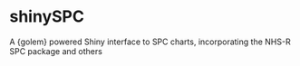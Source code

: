 # shinySPC
A {golem} powered Shiny interface to SPC charts, incorporating the NHS-R SPC package and others
